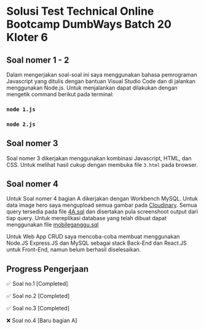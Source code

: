 # Solusi Test Technical Online Bootcamp DumbWays Batch 20 Kloter 6

## Soal nomer 1 - 2
Dalam mengerjakan soal-soal ini saya menggunakan bahasa pemrograman Javascript yang ditulis dengan bantuan Visual Studio Code dan di jalankan menggunakan Node.js. Untuk menjalankan dapat dilakukan dengan mengetik command berikut pada terminal:

### `node 1.js`

### `node 2.js`

## Soal nomer 3
Soal nomer 3 dikerjakan menggunakan kombinasi Javascript, HTML, dan CSS. Untuk melihat hasil cukup dengan membuka file `3.html` pada browser.

## Soal nomer 4
Untuk Soal nomer 4 bagian A dikerjakan dengan Workbench MySQL. Untuk data image hero saya mengupload semua gambar pada [Cloudinary](https://cloudinary.com/). Semua query tersedia pada file [4A.sql](https://github.com/UlyaHr/DumbwaysB20K6/blob/master/4A.sql) dan disertakan pula screenshoot output dari tiap query. Untuk mereplikasi database yang telah dibuat dapat menggunakan file [mobileganggu.sql](https://github.com/UlyaHr/DumbwaysB20K6/blob/master/mobileganggu.sql)

Untuk Web App CRUD saya mencoba-coba membuat menggunakan Node.JS Express.JS dan MySQL sebagai stack Back-End dan React.JS untuk Front-End, namun belum berhasil diselesaikan.

## Progress Pengerjaan

✅ Soal no.1 [Completed]

✅ Soal no.2 [Completed]

✅ Soal no.3 [Completed]

:x: Soal no.4 [Baru bagian A]
